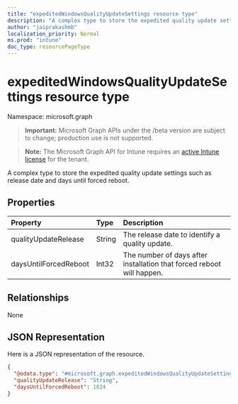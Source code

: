 ```yaml
---
title: "expeditedWindowsQualityUpdateSettings resource type"
description: "A complex type to store the expedited quality update settings such as release date and days until forced reboot."
author: "jaiprakashmb"
localization_priority: Normal
ms.prod: "intune"
doc_type: resourcePageType
---
```


# expeditedWindowsQualityUpdateSettings resource type

Namespace: microsoft.graph

> **Important:** Microsoft Graph APIs under the /beta version are subject to change; production use is not supported.

> **Note:** The Microsoft Graph API for Intune requires an [active Intune license](https://go.microsoft.com/fwlink/?linkid=839381) for the tenant.

A complex type to store the expedited quality update settings such as release date and days until forced reboot.

## Properties
|Property|Type|Description|
|:---|:---|:---|
|qualityUpdateRelease|String|The release date to identify a quality update.|
|daysUntilForcedReboot|Int32|The number of days after installation that forced reboot will happen.|

## Relationships
None

## JSON Representation
Here is a JSON representation of the resource.
<!-- {
  "blockType": "resource",
  "@odata.type": "microsoft.graph.expeditedWindowsQualityUpdateSettings"
}
-->
``` json
{
  "@odata.type": "#microsoft.graph.expeditedWindowsQualityUpdateSettings",
  "qualityUpdateRelease": "String",
  "daysUntilForcedReboot": 1024
}
```
